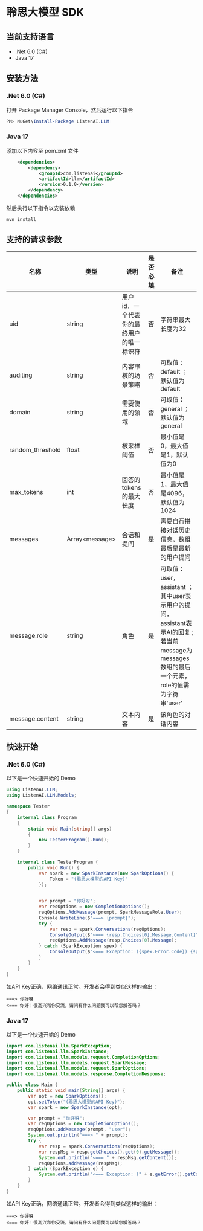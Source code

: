# 聆思大模型 SDK

## 当前支持语言
- .Net 6.0 (C#)
- Java 17

## 安装方法

### .Net 6.0 (C#)

打开 Package Manager Console，然后运行以下指令

```powershell
PM> NuGet\Install-Package ListenAI.LLM
```

### Java 17

添加以下内容至 pom.xml 文件
```xml
    <dependencies>
        <dependency>
            <groupId>com.listenai</groupId>
            <artifactId>llm</artifactId>
            <version>0.1.0</version>
        </dependency>
    </dependencies>
```
然后执行以下指令以安装依赖
```shell
mvn install
```

## 支持的请求参数

| 名称 | 类型 | 说明 | 是否必填 | 备注 |
| --- | --- | --- | --- | --- |
| uid | string | 用户id，一个代表你的最终用户的唯一标识符 | 否 | 字符串最大长度为32 |
| auditing | string | 内容审核的场景策略 | 否 | 可取值： default ；默认值为 default |
| domain | string | 需要使用的领域 | 否 | 可取值： general ；默认值为 general |
| random_threshold | float | 核采样阈值 | 否 | 最小值是0，最大值是1，默认值为0 |
| max_tokens | int | 回答的tokens的最大长度 | 否 | 最小值是1，最大值是4096，默认值为1024 |
| messages | Array\<message\> | 会话和提问 | 是 | 需要自行拼接对话历史信息，数组最后是最新的用户提问 |
| message.role | string | 角色 | 是 | 可取值： user，assistant ；其中user表示用户的提问，assistant表示AI的回复 ; 若当前message为messages数组的最后一个元素，role的值需为字符串'user' |
| message.content | string | 文本内容 | 是 | 该角色的对话内容 |

## 快速开始

### .Net 6.0 (C#)

以下是一个快速开始的 Demo 
```C#
using ListenAI.LLM;
using ListenAI.LLM.Models;

namespace Tester
{
    internal class Program
    {
        static void Main(string[] args)
        {
            new TesterProgram().Run();
        }
    }

    internal class TesterProgram {
        public void Run() {
            var spark = new SparkInstance(new SparkOptions() {
                Token = "(聆思大模型的API Key)"
            });

            
            var prompt = "你好呀";
            var reqOptions = new CompletionOptions();
            reqOptions.AddMessage(prompt, SparkMessageRole.User);
            Console.WriteLine($"===> {prompt}");
            try {
                var resp = spark.Conversations(reqOptions);
                ConsoleOutput($"<=== {resp.Choices[0].Message.Content}");
                reqOptions.AddMessage(resp.Choices[0].Message);
            } catch (SparkException spex) {
                ConsoleOutput($"<=== Exception: ({spex.Error.Code}) {spex.Error.Details}");
            }
        }
    }
}
```

如API Key正确，网络通讯正常。开发者会得到类似这样的输出：
```
===> 你好呀
<=== 你好！很高兴和你交流。请问有什么问题我可以帮您解答吗？
```

### Java 17
以下是一个快速开始的 Demo 
```java
import com.listenai.llm.SparkException;
import com.listenai.llm.SparkInstance;
import com.listenai.llm.models.request.CompletionOptions;
import com.listenai.llm.models.request.SparkMessage;
import com.listenai.llm.models.request.SparkOptions;
import com.listenai.llm.models.response.CompletionResponse;

public class Main {
    public static void main(String[] args) {
        var opt = new SparkOptions();
        opt.setToken("(聆思大模型的API Key)");
        var spark = new SparkInstance(opt);

        var prompt = "你好呀";
        var reqOptions = new CompletionOptions();
        reqOptions.addMessage(prompt, "user");
        System.out.println("===> " + prompt);
        try {
            var resp = spark.Conversations(reqOptions);
            var respMsg = resp.getChoices().get(0).getMessage();
            System.out.println("<=== " + respMsg.getContent());
            reqOptions.addMessage(respMsg);
        } catch (SparkException e) {
            System.out.println("<=== Exception: (" + e.getError().getCode() + ") " + e.getError().getDetails());
        }
    }
}
```
如API Key正确，网络通讯正常。开发者会得到类似这样的输出：
```
===> 你好呀
<=== 你好！很高兴和你交流。请问有什么问题我可以帮您解答吗？
```